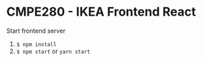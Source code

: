 # CMPE280 - IKEA  Frontend React

Start frontend server
1. `$ npm install`
1. `$ npm start` or `yarn start`

